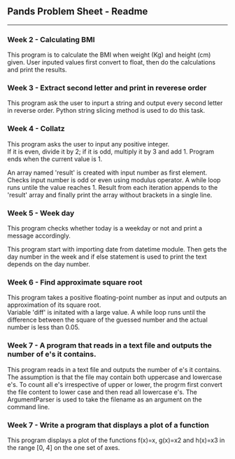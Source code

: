 ## Pands Problem Sheet - Readme
___
### Week 2 - Calculating BMI
This program is to calculate the BMI when weight (Kg) and height (cm) given.
User inputed values first convert to float, then do the calculations and print the results.     

    
### Week 3 - Extract second letter and print in reverese order
This program ask the user to inpurt a string and output every second letter in reverse order. Python string slicing method is used to do this task.
  
  
### Week 4 - Collatz
This program asks the user to input any positive integer.  
If it is even, divide it by 2; if it is odd, multiply it by 3 and add 1. Program ends when the current value is 1.

An array named 'result' is created with input number as first element. Checks input number is odd or even using modulus operator. A while loop runs untile the value reaches 1. Result from each iteration appends to the 'result' array and finally print the array without brackets in a single line.
  
### Week 5 - Week day
This program checks whether today is a weekday or not and print a message accordingly.
 
This program start with importing date from datetime module. Then gets the day number in the week and if else statement is used to print the text depends on the day number.

### Week 6 - Find approximate square root
This program takes a positive floating-point number as input and outputs an approximation of its square root.  
Variable 'diff' is initated with a large value. A while loop runs until the difference between the square of the guessed number and the actual number is less than 0.05. 


### Week 7 - A program that reads in a text file and outputs the number of e's it contains.
This program reads in a text file and outputs the number of e's it contains. The assumption is that the file may contain both uppercase and lowercase e's. To count all e's irrespective of upper or lower, the progrm first convert the file content to lower case and then read all lowercase e's. The ArgumentParser is used to  take the filename as an argument on the command line.

### Week 7 - Write a program that displays a plot of a function
This program displays a plot of the functions f(x)=x, g(x)=x2 and h(x)=x3 in the range [0, 4] on the one set of axes.